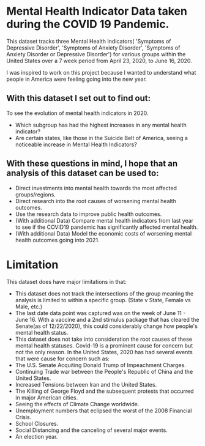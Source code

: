 # Mental Health Indicator Data taken during the COVID 19 Pandemic.

This dataset tracks three Mental Health Indicators( 'Symptoms of Depressive Disorder', 'Symptoms of Anxiety Disorder', 'Symptoms of Anxiety Disorder or Depressive Disorder') for various groups within the United States over a 7 week period from April 23, 2020, to June 16, 2020.

I was inspired to work on this project because I wanted to understand what people in America were feeling going into the new year.

## With this dataset I set out to find out:

To see the evolution of mental health indicators in 2020.
- Which subgroup has had the highest increases in any mental health indicator?
- Are certain states, like those in the Suicide Belt of America, seeing a noticeable increase in Mental Health Indicators?

## With these questions in mind, I hope that an analysis of this dataset can be used to:
- Direct investments into mental health towards the most affected groups/regions.
- Direct research into the root causes of worsening mental health outcomes.
- Use the research data to improve public health outcomes.
- (With additional Data) Compare mental health indicators from last year to see if the COVID19 pandemic has significantly affected mental health.
- (With additional Data) Model the economic costs of worsening mental health outcomes going into 2021.

# Limitation
This dataset does have major limitations in that:
- This dataset does not track the intersections of the group meaning the analysis is limited to within a specific group. (State v State, Female vs Male, etc.)
- The last date data point was captured was on the week of June 11 - June 16. With a vaccine and a 2nd stimulus package that has cleared the Senate(as of 12/22/2020), this could considerably change how people's mental health status.
- This dataset does not take into consideration the root causes of these mental health statuses. Covid-19 is a prominent cause for concern but not the only reason. In the United States, 2020 has had several events that were cause for concern such as:
- The U.S. Senate Acquiting Donald Trump of Impeachment Charges.
- Continuing Trade war between the People's Republic of China and the United States.
- Increased Tensions between Iran and the United States.
- The Killing of George Floyd and the subsequent protests that occurred in major American cities.
- Seeing the effects of Climate Change worldwide.
- Unemployment numbers that eclipsed the worst of the 2008 Financial Crisis.
- School Closures.
- Social Distancing and the canceling of several major events.
- An election year.


